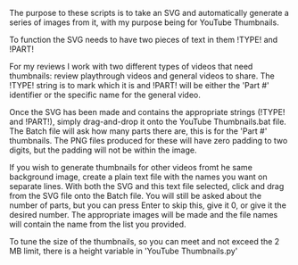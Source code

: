 The purpose to these scripts is to take an SVG and automatically generate a series of images from it, with my purpose being for YouTube Thumbnails.

To function the SVG needs to have two pieces of text in them !TYPE! and !PART!

For my reviews I work with two different types of videos that need thumbnails: review playthrough videos and general videos to share. The !TYPE! string is to mark which it is and !PART! will be either the 'Part #' identifier or the specific name for the general video.
	
Once the SVG has been made and contains the appropriate strings (!TYPE! and !PART!), simply drag-and-drop it onto the YouTube Thumbnails.bat file. The Batch file will ask how many parts there are, this is for the 'Part #' thumbnails. The PNG files produced for these will have zero padding to two digits, but the padding will not be within the image.

If you wish to generate thumbnails for other videos fromt he same background image, create a plain text file with the names you want on separate lines. With both the SVG and this text file selected, click and drag from the SVG file onto the Batch file. You will still be asked about the number of parts, but you can press Enter to skip this, give it 0, or give it the desired number. The appropriate images will be made and the file names will contain the name from the list you provided.

To tune the size of the thumbnails, so you can meet and not exceed the 2 MB limit, there is a height variable in 'YouTube Thumbnails.py'
